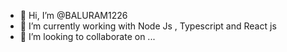 - 👋 Hi, I’m @BALURAM1226
- 🌱 I’m currently working with Node Js , Typescript and React js
- 💞️ I’m looking to collaborate on ...

<!---
BALURAM1226/BALURAM1226 is a ✨ special ✨ repository because its `README.md` (this file) appears on your GitHub profile.
You can click the Preview link to take a look at your changes.
--->
